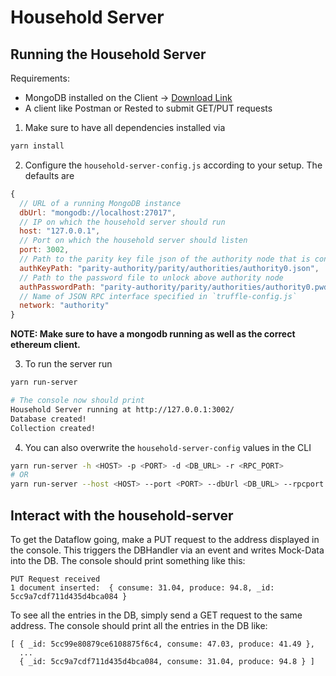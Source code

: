 # Household Server

## Running the Household Server

Requirements:

- MongoDB installed on the Client -> [Download Link](https://www.mongodb.com/what-is-mongodb)
- A client like Postman or Rested to submit GET/PUT requests

1. Make sure to have all dependencies installed via

```bash
yarn install
```

2. Configure the `household-server-config.js` according to your setup. The defaults are

```javascript
{
  // URL of a running MongoDB instance
  dbUrl: "mongodb://localhost:27017",
  // IP on which the household server should run
  host: "127.0.0.1",
  // Port on which the household server should listen
  port: 3002,
  // Path to the parity key file json of the authority node that is connected to the household server
  authKeyPath: "parity-authority/parity/authorities/authority0.json",
  // Path to the password file to unlock above authority node
  authPasswordPath: "parity-authority/parity/authorities/authority0.pwd",
  // Name of JSON RPC interface specified in `truffle-config.js`
  network: "authority"
}
```

**NOTE: Make sure to have a mongodb running as well as the correct ethereum client.**

3. To run the server run

```bash
yarn run-server

# The console now should print
Household Server running at http://127.0.0.1:3002/
Database created!
Collection created!
```

4. You can also overwrite the `household-server-config` values in the CLI

```bash
yarn run-server -h <HOST> -p <PORT> -d <DB_URL> -r <RPC_PORT>
# OR
yarn run-server --host <HOST> --port <PORT> --dbUrl <DB_URL> --rpcport <RPC_PORT>
```

## Interact with the household-server

To get the Dataflow going, make a PUT request to the address displayed in the console.
This triggers the DBHandler via an event and writes Mock-Data into the DB.
The console should print something like this:

```
PUT Request received
1 document inserted:  { consume: 31.04, produce: 94.8, _id: 5cc9a7cdf711d435d4bca084 }
```

To see all the entries in the DB, simply send a GET request to the same address.
The console should print all the entries in the DB like:

```
[ { _id: 5cc99e80879ce6108875f6c4, consume: 47.03, produce: 41.49 },
  ...
  { _id: 5cc9a7cdf711d435d4bca084, consume: 31.04, produce: 94.8 } ]
```
